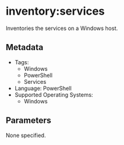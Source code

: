 <!-- region Generated -->
# inventory:services

Inventories the services on a Windows host.

## Metadata

- Tags:
  - Windows
  - PowerShell
  - Services
- Language: PowerShell
- Supported Operating Systems:
  - Windows

## Parameters

None specified.
<!-- endregion -->
